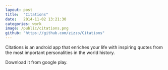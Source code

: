 ```yaml
---
layout: post
title:  "Citations"
date:   2014-11-02 13:21:30
categories: work
image: /public/citations.png
github: "https://github.com/zizzo/Citations"
---
```


Citations is an android app that enriches your life with inspiring quotes from the most important personalities in the world history.

Download it from google play.
